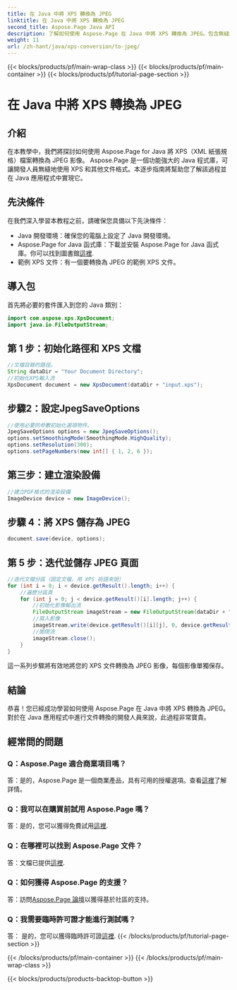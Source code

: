 ```yaml
---
title: 在 Java 中將 XPS 轉換為 JPEG
linktitle: 在 Java 中將 XPS 轉換為 JPEG
second_title: Aspose.Page Java API
description: 了解如何使用 Aspose.Page 在 Java 中將 XPS 轉換為 JPEG。包含無縫集成分步說明的綜合指南。
weight: 11
url: /zh-hant/java/xps-conversion/to-jpeg/
---
```


{{< blocks/products/pf/main-wrap-class >}}
{{< blocks/products/pf/main-container >}}
{{< blocks/products/pf/tutorial-page-section >}}

# 在 Java 中將 XPS 轉換為 JPEG

## 介紹
在本教學中，我們將探討如何使用 Aspose.Page for Java 將 XPS（XML 紙張規格）檔案轉換為 JPEG 影像。 Aspose.Page 是一個功能強大的 Java 程式庫，可讓開發人員無縫地使用 XPS 和其他文件格式。本逐步指南將幫助您了解該過程並在 Java 應用程式中實現它。
## 先決條件
在我們深入學習本教程之前，請確保您具備以下先決條件：
- Java 開發環境：確保您的電腦上設定了 Java 開發環境。
-  Aspose.Page for Java 函式庫：下載並安裝 Aspose.Page for Java 函式庫。你可以找到圖書館[這裡](https://releases.aspose.com/page/java/).
- 範例 XPS 文件：有一個要轉換為 JPEG 的範例 XPS 文件。
## 導入包
首先將必要的套件匯入到您的 Java 類別：
```java
import com.aspose.xps.XpsDocument;
import java.io.FileOutputStream;
```
## 第 1 步：初始化路徑和 XPS 文檔
```java
//文檔目錄的路徑。
String dataDir = "Your Document Directory";
//初始化XPS輸入流
XpsDocument document = new XpsDocument(dataDir + "input.xps");
```
## 步驟2：設定JpegSaveOptions
```java
//使用必要的參數初始化選項物件。
JpegSaveOptions options = new JpegSaveOptions();
options.setSmoothingMode(SmoothingMode.HighQuality);
options.setResolution(300);
options.setPageNumbers(new int[] { 1, 2, 6 });
```
## 第三步：建立渲染設備
```java
//建立PDF格式的渲染設備
ImageDevice device = new ImageDevice();
```
## 步驟 4：將 XPS 儲存為 JPEG
```java
document.save(device, options);
```
## 第 5 步：迭代並儲存 JPEG 頁面
```java
//迭代文檔分區（固定文檔，用 XPS 術語來說）
for (int i = 0; i < device.getResult().length; i++) {
    //遍歷分區頁
    for (int j = 0; j < device.getResult()[i].length; j++) {
        //初始化影像輸出流
        FileOutputStream imageStream = new FileOutputStream(dataDir + "XPStoJPEG" + "_" + (i + 1) + "_" + (j + 1) + ".jpeg");
        //寫入影像
        imageStream.write(device.getResult()[i][j], 0, device.getResult()[i][j].length);
        //關閉流
        imageStream.close();
    }
}
```
這一系列步驟將有效地將您的 XPS 文件轉換為 JPEG 影像，每個影像單獨保存。
## 結論
恭喜！您已經成功學習如何使用 Aspose.Page 在 Java 中將 XPS 轉換為 JPEG。對於在 Java 應用程式中進行文件轉換的開發人員來說，此過程非常寶貴。
## 經常問的問題

### Q：Aspose.Page 適合商業項目嗎？
答：是的，Aspose.Page 是一個商業產品，具有可用的授權選項。查看[這裡](https://purchase.aspose.com/buy)了解詳情。
### Q：我可以在購買前試用 Aspose.Page 嗎？
答：是的，您可以獲得免費試用[這裡](https://releases.aspose.com/).
### Q：在哪裡可以找到 Aspose.Page 文件？
答：文檔已提供[這裡](https://reference.aspose.com/page/java/).
### Q：如何獲得 Aspose.Page 的支援？
答：訪問[Aspose.Page 論壇](https://forum.aspose.com/c/page/39)以獲得基於社區的支持。
### Q：我需要臨時許可證才能進行測試嗎？
答： 是的，您可以獲得臨時許可證[這裡](https://purchase.aspose.com/temporary-license/).
{{< /blocks/products/pf/tutorial-page-section >}}

{{< /blocks/products/pf/main-container >}}
{{< /blocks/products/pf/main-wrap-class >}}

{{< blocks/products/products-backtop-button >}}
